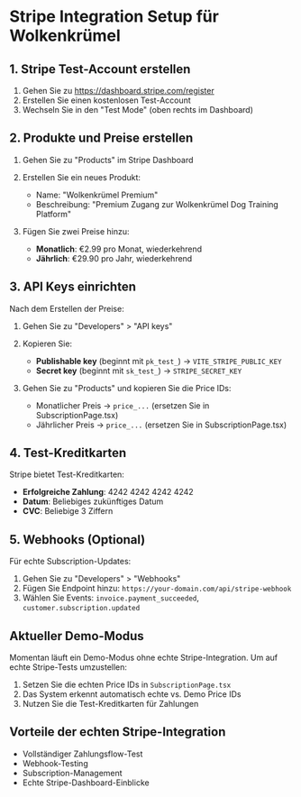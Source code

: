 # Stripe Integration Setup für Wolkenkrümel

## 1. Stripe Test-Account erstellen
1. Gehen Sie zu https://dashboard.stripe.com/register
2. Erstellen Sie einen kostenlosen Test-Account
3. Wechseln Sie in den "Test Mode" (oben rechts im Dashboard)

## 2. Produkte und Preise erstellen
1. Gehen Sie zu "Products" im Stripe Dashboard
2. Erstellen Sie ein neues Produkt:
   - Name: "Wolkenkrümel Premium"
   - Beschreibung: "Premium Zugang zur Wolkenkrümel Dog Training Platform"

3. Fügen Sie zwei Preise hinzu:
   - **Monatlich**: €2.99 pro Monat, wiederkehrend
   - **Jährlich**: €29.90 pro Jahr, wiederkehrend

## 3. API Keys einrichten
Nach dem Erstellen der Preise:

1. Gehen Sie zu "Developers" > "API keys"
2. Kopieren Sie:
   - **Publishable key** (beginnt mit `pk_test_`) → `VITE_STRIPE_PUBLIC_KEY`
   - **Secret key** (beginnt mit `sk_test_`) → `STRIPE_SECRET_KEY`

3. Gehen Sie zu "Products" und kopieren Sie die Price IDs:
   - Monatlicher Preis → `price_...` (ersetzen Sie in SubscriptionPage.tsx)
   - Jährlicher Preis → `price_...` (ersetzen Sie in SubscriptionPage.tsx)

## 4. Test-Kreditkarten
Stripe bietet Test-Kreditkarten:
- **Erfolgreiche Zahlung**: 4242 4242 4242 4242
- **Datum**: Beliebiges zukünftiges Datum
- **CVC**: Beliebige 3 Ziffern

## 5. Webhooks (Optional)
Für echte Subscription-Updates:
1. Gehen Sie zu "Developers" > "Webhooks"
2. Fügen Sie Endpoint hinzu: `https://your-domain.com/api/stripe-webhook`
3. Wählen Sie Events: `invoice.payment_succeeded`, `customer.subscription.updated`

## Aktueller Demo-Modus
Momentan läuft ein Demo-Modus ohne echte Stripe-Integration. 
Um auf echte Stripe-Tests umzustellen:

1. Setzen Sie die echten Price IDs in `SubscriptionPage.tsx`
2. Das System erkennt automatisch echte vs. Demo Price IDs
3. Nutzen Sie die Test-Kreditkarten für Zahlungen

## Vorteile der echten Stripe-Integration
- Vollständiger Zahlungsflow-Test
- Webhook-Testing
- Subscription-Management
- Echte Stripe-Dashboard-Einblicke
